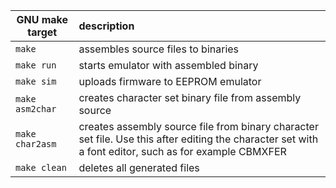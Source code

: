GNU make target     | description
--------------------|:-------------
`make`              | assembles source files to binaries
`make run`          | starts emulator with assembled binary
`make sim`          | uploads firmware to EEPROM emulator
`make asm2char`     | creates character set binary file from assembly source
`make char2asm`     | creates assembly source file from binary character set file. Use this after editing the character set with a font editor, such as for example CBMXFER
`make clean`        | deletes all generated files

